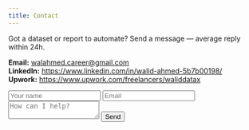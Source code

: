```yaml
---
title: Contact
---
```


Got a dataset or report to automate? Send a message — average reply within 24h.

**Email:** walahmed.career@gmail.com  
**LinkedIn:** https://www.linkedin.com/in/walid-ahmed-5b7b00198/  
**Upwork:** https://www.upwork.com/freelancers/waliddatax

<!-- Optional: replace the action URL with your Formspree endpoint -->
<form action="https://formspree.io/f/your-id" method="POST">
  <input type="text" name="name" placeholder="Your name" required>
  <input type="email" name="_replyto" placeholder="Email" required>
  <textarea name="message" placeholder="How can I help?" required></textarea>
  <button type="submit">Send</button>
</form>